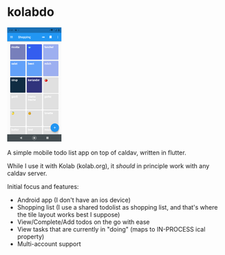 # kolabdo

<img src="/screenshots/shoppinglist.png" width="25%">

A simple mobile todo list app on top of caldav, written in flutter.

While I use it with Kolab (kolab.org), it *should* in principle work with any caldav server.

Initial focus and features:
* Android app (I don't have an ios device)
* Shopping list (I use a shared todolist as shopping list, and that's where the tile layout works best I suppose)
* View/Complete/Add todos on the go with ease
* View tasks that are currently in "doing" (maps to IN-PROCESS ical property)
* Multi-account support
